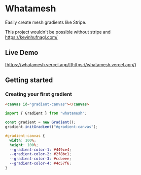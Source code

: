 # Whatamesh

Easily create mesh gradients like Stripe.

This project wouldn't be possible without stripe and https://kevinhufnagl.com/

## Live Demo 

[https://whatamesh.vercel.app/](https://whatamesh.vercel.app/)

## Getting started

### Creating your first gradient

```html
<canvas id="gradient-canvas"></canvas>
```

```js
import { Gradient } from "whatamesh";

const gradient = new Gradient();
gradient.initGradient("#gradient-canvas");
```

```css
#gradient-canvas {
  width: 100%;
  height: 100%;
  --gradient-color-1: #449ce4;
  --gradient-color-2: #2f8bc1;
  --gradient-color-3: #ccbeee;
  --gradient-color-4: #4c57f6;
}
```
